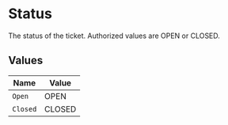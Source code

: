 # Status

The status of the ticket. Authorized values are OPEN or CLOSED.


## Values

| Name     | Value    |
| -------- | -------- |
| `Open`   | OPEN     |
| `Closed` | CLOSED   |